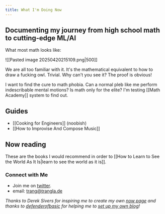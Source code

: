 ```yaml
---
title: What I'm Doing Now
---
```

## Documenting my journey from high school math to cutting-edge ML/AI

What most math looks like:

![[Pasted image 20250420215109.png|500]]

We are all too familiar with it. It's the mathematical equivalent to how to draw a fucking owl. Trivial. Why can't you see it? The proof is obvious!

I want to find the cure to math phobia. Can a normal pleb like me perform indescribable mental motions? Is math only for the elite? I'm testing [[Math Academy]] system to find out.

## Guides

- [[Cooking for Engineers]] (noobish)
- [[How to Improvise And Compose Music]]

## Now reading

These are the books I would recommend in order to [[How to Learn to See the World As It Is|learn to see the world as it is]].
### Connect with Me
- Join me on [twitter](https://x.com/trangquest).
- email: trang@trangla.de


*Thanks to Derek Sivers for inspiring me to create my own [now page](https://nownownow.com/about) and thanks to [defenderofbasic](https://x.com/DefenderOfBasic) for helping me to [set up my own blog](https://github.com/DefenderOfBasic/obsidian-quartz-template)!*
